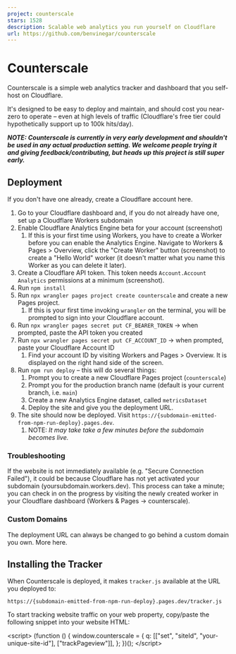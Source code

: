 ```yaml
---
project: counterscale
stars: 1528
description: Scalable web analytics you run yourself on Cloudflare
url: https://github.com/benvinegar/counterscale
---
```


Counterscale
============

Counterscale is a simple web analytics tracker and dashboard that you self-host on Cloudflare.

It's designed to be easy to deploy and maintain, and should cost you near-zero to operate – even at high levels of traffic (Cloudflare's free tier could hypothetically support up to 100k hits/day).

**_NOTE: Counterscale is currently in very early development and shouldn't be used in any actual production setting. We welcome people trying it and giving feedback/contributing, but heads up this project is still super early._**

Deployment
----------

If you don't have one already, create a Cloudflare account here.

1.  Go to your Cloudflare dashboard and, if you do not already have one, set up a Cloudflare Workers subdomain
2.  Enable Cloudflare Analytics Engine beta for your account (screenshot)
    1.  If this is your first time using Workers, you have to create a Worker before you can enable the Analytics Engine. Navigate to Workers & Pages > Overview, click the "Create Worker" button (screenshot) to create a "Hello World" worker (it doesn't matter what you name this Worker as you can delete it later).
3.  Create a Cloudflare API token. This token needs `Account.Account Analytics` permissions at a minimum (screenshot).
4.  Run `npm install`
5.  Run `npx wrangler pages project create counterscale` and create a new Pages project.
    1.  If this is your first time invoking `wrangler` on the terminal, you will be prompted to sign into your Cloudflare account.
6.  Run `npx wrangler pages secret put CF_BEARER_TOKEN` → when prompted, paste the API token you created
7.  Run `npx wrangler pages secret put CF_ACCOUNT_ID` → when prompted, paste your Cloudflare Account ID
    1.  Find your account ID by visiting Workers and Pages > Overview. It is displayed on the right hand side of the screen.
8.  Run `npm run deploy` – this will do several things:
    1.  Prompt you to create a new Cloudflare Pages project (`counterscale`)
    2.  Prompt you for the production branch name (default is your current branch, i.e. `main`)
    3.  Create a new Analytics Engine dataset, called `metricsDataset`
    4.  Deploy the site and give you the deployment URL.
9.  The site should now be deployed. Visit `https://{subdomain-emitted-from-npm-run-deploy}.pages.dev`.
    1.  NOTE: _It may take take a few minutes before the subdomain becomes live._

### Troubleshooting

If the website is not immediately available (e.g. "Secure Connection Failed"), it could be because Cloudflare has not yet activated your subdomain (yoursubdomain.workers.dev). This process can take a minute; you can check in on the progress by visiting the newly created worker in your Cloudflare dashboard (Workers & Pages → counterscale).

### Custom Domains

The deployment URL can always be changed to go behind a custom domain you own. More here.

Installing the Tracker
----------------------

When Counterscale is deployed, it makes `tracker.js` available at the URL you deployed to:

```
https://{subdomain-emitted-from-npm-run-deploy}.pages.dev/tracker.js
```

To start tracking website traffic on your web property, copy/paste the following snippet into your website HTML:

<script\>
    (function () {
        window.counterscale \= {
            q: \[\["set", "siteId", "your-unique-site-id"\], \["trackPageview"\]\],
        };
    })();
</script\>
<script
    id\="counterscale-script"
    src\="https://{subdomain-emitted-from-npm-run-deploy}.pages.dev/tracker.js"
    defer
\></script\>

Be sure to replace `your-unique-site-id` with a unique string/slug representing your web property. Use a unique site ID for each property you place the tracking script on.

Development
-----------

### Config

To get started, in the project root, copy `.dev.vars.example` to `.dev.vars`.

Open `.dev.vars` and enter the same values for `CF_BEARER_TOKEN` and `CF_ACCOUNT_ID` you used earlier.

### Running the Server

Counterscale is built on Remix and Cloudflare Workers. In development, you have two options:

1.  `npm run dev` → This runs the Vite development server in Node.js. This server will automatically rebuild files when you change them, but it does not best reflect Cloudflare's serverless platform.
2.  `npm run preview` → This runs Cloudflare's Miniflare server with a build of the Remix files. This closer matches the deployment environment, but does not (yet) automatically rebuild your app.

Notes
-----

### Database

There is only one "database": the Cloudflare Analytics Engine dataset, which is communicated entirely over HTTP using Cloudflare's API.

Right now there is no local "test" database. This means in local development:

-   Writes will no-op (no hits will be recorded)
-   Reads will be read from the production Analaytics Engine dataset (local development shows production data)

### Sampling

Cloudflare Analytics Engine uses sampling to make high volume data ingestion/querying affordable at scale (this is similar to most other analytics tools, see Google Analytics on Sampling). You can find out more how sampling works with CF AE here.

Contributing
------------

Counterscale development is 100% volunteer-driven. If you use and like this software and want to see it improve, we encourage you to contribute with Issues or Pull Requests.

### Development Philosophy

The primary goal of Counterscale is to be super easy to self-host and maintain. It should be "set up once and forget".

To achieve that:

-   There should be no application state outside of CF Analytics Engine
    -   e.g. no additional relational database like MySQL, PostgreSQL, etc.
    -   That means no `users` table, no `sites` table, etc.
    -   This also means retention will be limited by what CF Analytics Engine provides. While it could be possible to stand up a "hit counter" for long-lived data (e.g. years), that would mean another database, which we will not pursue.
-   We prioritize backwards compatibility
    -   New `metricsDataset` columns can be added, but old columns cannot be removed or renamed (they can however, be "forgotten").
    -   That also means it's okay if a feature only works during a period where the data is active.
